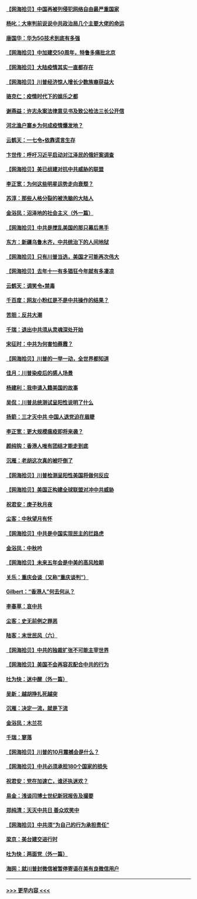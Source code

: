 #### [【网海拾贝】中国再被列侵犯网络自由最严重国家](../pages/nsc993/n12479643.md?t=10170302) 
#### [杨叱：大审判前说说中共政治局几个主要大佬的命运](../pages/nsc993/n12477527.md?t=10170302) 
#### [唐国华：华为5G技术到底有多强](../pages/nsc993/n12477483.md?t=10170302) 
#### [【网海拾贝】中加建交50周年，特鲁多痛批北京](../pages/nsc993/n12476892.md?t=10170302) 
#### [【网海拾贝】大陆疫情其实一直都存在](../pages/nsc993/n12473948.md?t=10170302) 
#### [【网海拾贝】川普经济惊人增长少数族裔获益大](../pages/nsc993/n12471565.md?t=10170302) 
#### [骆克仁：疫情时代下的娱乐之都](../pages/nsc993/n12471312.md?t=10170302) 
#### [谢燕益：许志永案法律意见书及致公检法三长公开信](../pages/nsc993/n12470870.md?t=10170302) 
#### [河北渔户寨乡为何成疫情爆发地？](../pages/nsc993/n12464936.md?t=10170302) 
#### [云鹤天：一七令▪依靠谎言生存](../pages/nsc993/n12470034.md?t=10170302) 
#### [卞世传：呼吁习近平启动对江泽民的俄奸案调查](../pages/nsc993/n12469722.md?t=10170302) 
#### [【网海拾贝】美已组建对抗中共威胁的联盟](../pages/nsc993/n12469018.md?t=10170302) 
#### [李正宽：为何这些明星运势走向衰颓？](../pages/nsc993/n12468730.md?t=10170302) 
#### [苏淳：那些人格分裂的被洗脑的大陆人](../pages/nsc993/n12467858.md?t=10170302) 
#### [金浴凤：沼泽地的社会主义（外一篇）](../pages/nsc993/n12467792.md?t=10170302) 
#### [【网海拾贝】中共是搅乱美国的那只幕后黑手](../pages/nsc993/n12467700.md?t=10170302) 
#### [东方：新疆乌鲁木齐，中共统治下的人间地狱](../pages/nsc993/n12466075.md?t=10170302) 
#### [【网海拾贝】只有川普当选，美国才可能再次伟大](../pages/nsc993/n12466013.md?t=10170302) 
#### [【网海拾贝】去年十一有多猖狂今年就有多凄凉](../pages/nsc993/n12463649.md?t=10170302) 
#### [云鹤天：调笑令▪禁毒](../pages/nsc993/n12462975.md?t=10170302) 
#### [千百度：网友小粉红是不是中共操作的结果？](../pages/nsc993/n12461025.md?t=10170302) 
#### [苦胆：反共大潮](../pages/nsc993/n12459469.md?t=10170302) 
#### [千瑞：退出中共须从灵魂深处开始](../pages/nsc993/n12459437.md?t=10170302) 
#### [宋征时：中共为何害怕蔡霞？](../pages/nsc993/n12459097.md?t=10170302) 
#### [【网海拾贝】川普的一举一动，全世界都知道](../pages/nsc993/n12458825.md?t=10170302) 
#### [佳月：川普染疫后的感人场景](../pages/nsc993/n12456994.md?t=10170302) 
#### [杨建利：我申请入籍美国的故事](../pages/nsc993/n12455635.md?t=10170302) 
#### [吴侃：川普总统测试呈阳性说明了什么](../pages/nsc993/n12451869.md?t=10170302) 
#### [扬箭：三才灭中共 中国人退党迫在眉睫](../pages/nsc993/n12451842.md?t=10170302) 
#### [李正宽：更大规模瘟疫即将来袭？](../pages/nsc993/n12451455.md?t=10170302) 
#### [颜纯钩：香港人唯有团结才能走到底](../pages/nsc993/n12450870.md?t=10170302) 
#### [沉雁：老胡这次真的被吓倒了](../pages/nsc993/n12449796.md?t=10170302) 
#### [【网海拾贝】川普检测呈阳性美国将做何反应](../pages/nsc993/n12449042.md?t=10170302) 
#### [【网海拾贝】美国正构建全球联盟对冲中共威胁](../pages/nsc993/n12446580.md?t=10170302) 
#### [祝君安：庚子秋月夜](../pages/nsc993/n12445870.md?t=10170302) 
#### [尘客：中秋望月有怀](../pages/nsc993/n12444632.md?t=10170302) 
#### [【网海拾贝】中共是中国实现民主的拦路虎](../pages/nsc993/n12443573.md?t=10170302) 
#### [金浴凤：中秋吟](../pages/nsc993/n12441773.md?t=10170302) 
#### [【网海拾贝】未来五年会是中美的高风险期](../pages/nsc993/n12440760.md?t=10170302) 
#### [关乐：重庆会谈（又称“重庆谈判”）](../pages/nsc993/n12437525.md?t=10170302) 
#### [Gilbert：“香港人”何去何从？](../pages/nsc993/n12435894.md?t=10170302) 
#### [李春草：哀中共](../pages/nsc993/n12435874.md?t=10170302) 
#### [尘客：史无前例之罪恶](../pages/nsc993/n12435762.md?t=10170302) 
#### [陆客：末世民风（六）](../pages/nsc993/n12435354.md?t=10170302) 
#### [【网海拾贝】中共的独裁扩张不可能主宰世界](../pages/nsc993/n12435151.md?t=10170302) 
#### [【网海拾贝】美国不会再容忍配合中共的行为](../pages/nsc993/n12433808.md?t=10170302) 
#### [吐为快：迷中醒（外一篇）](../pages/nsc993/n12433585.md?t=10170302) 
#### [吴新：越胡挣扎死越突](../pages/nsc993/n12433562.md?t=10170302) 
#### [沉雁：决定一流，就是下流](../pages/nsc993/n12432128.md?t=10170302) 
#### [金浴凤：木兰花](../pages/nsc993/n12432124.md?t=10170302) 
#### [千瑞：寥落](../pages/nsc993/n12432071.md?t=10170302) 
#### [【网海拾贝】川普的10月震撼会是什么？](../pages/nsc993/n12431624.md?t=10170302) 
#### [【网海拾贝】中共必须承担180个国家的损失](../pages/nsc993/n12428893.md?t=10170302) 
#### [祝君安：党在加速亡，谁还执迷欢？](../pages/nsc993/n12428652.md?t=10170302) 
#### [易金：浅谈闫博士世纪新冠报告及撮要](../pages/nsc993/n12426822.md?t=10170302) 
#### [郑纯清：天灭中共日 善众欢笑中](../pages/nsc993/n12426784.md?t=10170302) 
#### [【网海拾贝】中共须“为自己的行为承担责任”](../pages/nsc993/n12426067.md?t=10170302) 
#### [梁京：美台建交进行时](../pages/nsc993/n12424066.md?t=10170302) 
#### [吐为快：两面党（外一篇）](../pages/nsc993/n12424043.md?t=10170302) 
#### [海网：就川普封微信被暂停寄语在美有良微信用户](../pages/nsc993/n12424021.md?t=10170302) 

----
#### [ >>> 更早内容 <<< ](../indexes/nsc993-earlier.md)
